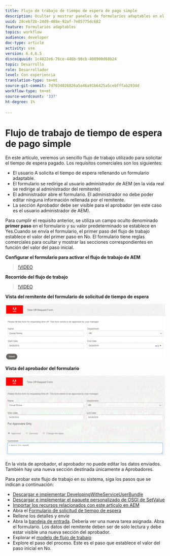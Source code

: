 ```yaml
---
title: Flujo de trabajo de tiempo de espera de pago simple
description: Ocultar y mostrar paneles de formularios adaptables en el flujo de trabajo de AEM
uuid: 28ceb72b-24d9-488e-92af-7e85775dc682
feature: Formularios adaptables
topics: workflow
audience: developer
doc-type: article
activity: use
version: 6.4,6.5
discoiquuid: 1c4822e6-76ce-446b-98cb-408900d68b24
topic: Desarrollo
role: Desarrollador
level: Con experiencia
translation-type: tm+mt
source-git-commit: 7d7034026826a5a46a91b6425a5cebfffab2934d
workflow-type: tm+mt
source-wordcount: '337'
ht-degree: 1%

---
```



# Flujo de trabajo de tiempo de espera de pago simple

En este artículo, veremos un sencillo flujo de trabajo utilizado para solicitar el tiempo de espera pagado. Los requisitos comerciales son los siguientes:

* El usuario A solicita el tiempo de espera rellenando un formulario adaptable.
* El formulario se redirige al usuario administrador de AEM (en la vida real se redirige al administrador del remitente)
* El administrador abre el formulario. El administrador no debe poder editar ninguna información rellenada por el remitente.
* La sección Aprobador debe ser visible para el aprobador (en este caso es el usuario administrador de AEM).

Para cumplir el requisito anterior, se utiliza un campo oculto denominado **primer paso** en el formulario y su valor predeterminado se establece en Yes.Cuando se envía el formulario, el primer paso del flujo de trabajo establece el valor del primer paso en No. El formulario tiene reglas comerciales para ocultar y mostrar las secciones correspondientes en función del valor del paso inicial.

**Configurar el formulario para activar el flujo de trabajo de AEM**

>[!VIDEO](https://video.tv.adobe.com/v/28406?quality=9&learn=on)

**Recorrido del flujo de trabajo**

>[!VIDEO](https://video.tv.adobe.com/v/28407?quality=9&learn=on)

**Vista del remitente del formulario de solicitud de tiempo de espera**

![initialstep](assets/initialstep.gif)

**Vista del aprobador del formulario**

![vista de aprobador](assets/approversview.gif)

En la vista de aprobador, el aprobador no puede editar los datos enviados. También hay una nueva sección destinada únicamente a Aprobadores.

Para probar este flujo de trabajo en su sistema, siga los pasos que se indican a continuación:
* [Descargar e implementar DevelopingWitheServiceUserBundle](/help/forms/assets/common-osgi-bundles/DevelopingWithServiceUser.jar)
* [Descargar e implementar el paquete personalizado de OSGI de SetValue](/help/forms/assets/common-osgi-bundles/SetValueApp.core-1.0-SNAPSHOT.jar)
* [Importar los recursos relacionados con este artículo en AEM](assets/helpxworkflow.zip)
* Abra el [Formulario de solicitud de tiempo de espera](http://localhost:4502/content/dam/formsanddocuments/helpx/timeoffrequestform/jcr:content?wcmmode=disabled)
* Rellene los detalles y envíe
* Abra la [bandeja de entrada](http://localhost:4502/mnt/overlay/cq/inbox/content/inbox.html). Debería ver una nueva tarea asignada. Abra el formulario. Los datos del remitente deben ser de solo lectura y debe estar visible una nueva sección del aprobador.
* Explorar el [modelo de flujo de trabajo](http://localhost:4502/editor.html/conf/global/settings/workflow/models/helpxworkflow.html)
* Explore el paso del proceso. Este es el paso que establece el valor del paso inicial en No.
